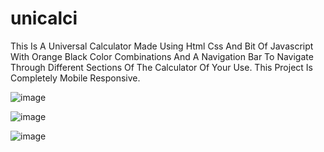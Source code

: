 # unicalci
This Is A Universal Calculator Made Using Html Css And Bit Of Javascript With Orange Black Color Combinations And A Navigation Bar To Navigate Through Different Sections Of The Calculator Of Your Use. This Project Is Completely Mobile Responsive.

![image](https://user-images.githubusercontent.com/100835323/209645791-403eaa72-281f-4533-8f85-47c93693749c.png)

![image](https://user-images.githubusercontent.com/100835323/209645829-eb496131-195d-4894-9e20-b0ffebc80622.png)

![image](https://user-images.githubusercontent.com/100835323/209645745-8ba772b6-8911-4fb3-8905-ae71c9a584d3.png)
